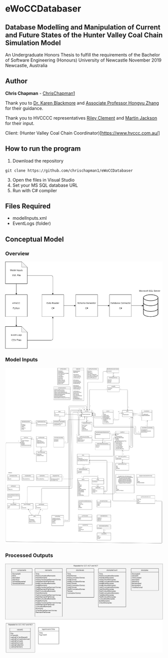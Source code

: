 # eWoCCDatabaser
## Database Modelling and Manipulation of Current and Future States of the Hunter Valley Coal Chain Simulation Model

An Undergraduate Honors Thesis to fulfill the requirements of the Bachelor of Software Engineering (Honours)
University of Newcastle
November 2019
Newcastle, Australia

## Author
**Chris Chapman** - [ChrisChapman1](https://github.com/ChrisChapman1)

Thank you to [Dr. Karen Blackmore](https://www.newcastle.edu.au/profile/karen-blackmore) and [Associate Professor Hongyu Zhang](https://www.newcastle.edu.au/profile/hongyu-zhang) for their guidance.

Thank you to HVCCCC representatives [Riley Clement](https://au.linkedin.com/in/rileyclement) and [Martin Jackson](https://au.linkedin.com/in/martin-jackson-80773829) for their input. 

Client: (Hunter Valley Coal Chain Coordinator)[https://www.hvccc.com.au/] 

## How to run the program
1. Download the repository
```
git clone https://github.com/chrischapman1/eWoCCDatabaser
``` 
3. Open the files in Visual Studio
4. Set your MS SQL database URL
5. Run with C# compiler

## Files Required
- modelInputs.xml
- EventLogs (folder)

## Conceptual Model
### Overview
![Overview](https://github.com/chrischapman1/eWoCCDatabaser/blob/master/Overview%20(1).png)
### Model Inputs
![Model Inputs](https://github.com/chrischapman1/eWoCCDatabaser/blob/master/_modelInputs.png)

### Processed Outputs
![Processed Outputs](https://github.com/chrischapman1/eWoCCDatabaser/blob/master/ProcessedOutputTables.png)
